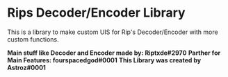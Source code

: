 # Rips Decoder/Encoder Library

This is a library to make custom UIS for Rip's Decoder/Encoder with more custom functions.

**Main stuff like Decoder and Encoder made by: Riptxde#2970**
**Parther for Main Features: fourspacedgod#0001**
**This Library was created by Astroz#0001**
